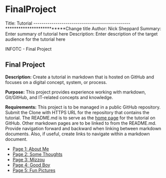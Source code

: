 # FinalProject
Title: Tutorial ------------------------------------------------**************************Change title
Author: Nick Sheppard
Summary: Enter summary of tutorial here
Description: Enter description of the target audience for the tutorial here

INFOTC - Final Project


## Final Project

**Description:** Create a tutorial in markdown that is hosted on GitHub and focuses on a digital concept, system, or process.

**Purpose:** This project provides experience working with markdown, Git/GitHub, and IT-related concepts and knowledge.

**Requirements:** This project is to be managed in a public GitHub repository. Submit the Clone with HTTPS URL for the repository that contains the tutorial. 
The README.md is to serve as the [home page](https://en.wikipedia.org/wiki/Home_page) for the tutorial on GitHub. Other markdown pages are to be linked to from the README.md. Provide navigation forward and backward when linking between markdown documents. Also, if useful, create links to navigate within a markdown document.


- [Page 1: About Me](Page1.md)
- [Page 2: Some Thoughts](Page2.md)
- [Page 3: Mizzou](Page3.md)
- [Page 4: Good Boy](Page4.md)
- [Page 5: Fun Pictures](Page5.md)
